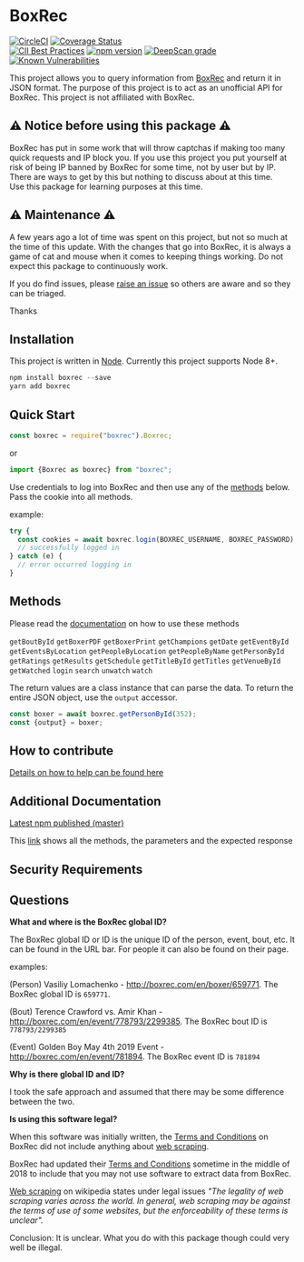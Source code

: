 # BoxRec
[![CircleCI](https://circleci.com/gh/boxing/boxrec.svg?style=svg)](https://circleci.com/gh/boxing/boxrec) 
[![Coverage Status](https://coveralls.io/repos/github/boxing/boxrec/badge.svg?branch=master)](https://coveralls.io/github/boxing/boxrec?branch=master)  
[![CII Best Practices](https://bestpractices.coreinfrastructure.org/projects/1643/badge)](https://bestpractices.coreinfrastructure.org/projects/1643) 
[![npm version](https://badge.fury.io/js/boxrec.svg)](https://badge.fury.io/js/boxrec)
[![DeepScan grade](https://deepscan.io/api/teams/3514/projects/5187/branches/40336/badge/grade.svg)](https://deepscan.io/dashboard#view=project&tid=3514&pid=5187&bid=40336)
[![Known Vulnerabilities](https://snyk.io/test/github/boxing/boxrec/badge.svg?targetFile=package.json)](https://snyk.io/test/github/boxing/boxrec?targetFile=package.json)

This project allows you to query information from [BoxRec](http://boxrec.com) and return it in JSON format.
The purpose of this project is to act as an unofficial API for BoxRec.  This project is not affiliated with BoxRec.

## :warning: Notice before using this package :warning:

BoxRec has put in some work that will throw captchas if making too many quick requests and IP block you. 
If you use this project you put yourself at risk of being IP banned by BoxRec for some time, not by user but by IP.  
There are ways to get by this but nothing to discuss about at this time.  
Use this package for learning purposes at this time.

## :warning: Maintenance :warning:

A few years ago a lot of time was spent on this project, but not so much at the time of this update.  With the changes that go into BoxRec, it is always a game of 
cat and mouse when it comes to keeping things working.  Do not expect this package to continuously work.

If you do find issues, please [raise an issue](https://github.com/boxing/boxrec/issues) so others are aware and so they can be triaged.

Thanks

## Installation

This project is written in [Node](http://nodejs.org).  Currently this project supports Node 8+.

```javascript
npm install boxrec --save
yarn add boxrec
```

## Quick Start
```javascript
const boxrec = require("boxrec").Boxrec;
```
or 
```javascript
import {Boxrec as boxrec} from "boxrec";
```

Use credentials to log into BoxRec and then use any of the [methods](https://github.com/boxing/boxrec#methods-how-to-use) below.
Pass the cookie into all methods.

example:

```javascript
try {
  const cookies = await boxrec.login(BOXREC_USERNAME, BOXREC_PASSWORD);
  // successfully logged in
} catch (e) {
  // error occurred logging in
}
```

## Methods

Please read the [documentation](https://boxrec-npm-docs.s3.us-east-2.amazonaws.com/master/classes/boxrec.html) on how to use these methods

`getBoutById`
`getBoxerPDF`
`getBoxerPrint`
`getChampions`
`getDate`
`getEventById`
`getEventsByLocation`
`getPeopleByLocation`
`getPeopleByName`
`getPersonById`
`getRatings`
`getResults`
`getSchedule`
`getTitleById`
`getTitles`
`getVenueById`
`getWatched`
`login`
`search`
`unwatch`
`watch`

The return values are a class instance that can parse the data.  To return the entire JSON object, use the `output` accessor.

```javascript
const boxer = await boxrec.getPersonById(352);
const {output} = boxer;
````

## How to contribute

[Details on how to help can be found here](https://github.com/boxing/boxrec/blob/master/CONTRIBUTING.md)

## Additional Documentation

[Latest npm published (master)](https://boxrec-npm-docs.s3.us-east-2.amazonaws.com/master/index.html)


This [link](https://boxrec-npm-docs.s3.us-east-2.amazonaws.com/master/classes/boxrec.html) shows all the methods, the parameters and the expected response

## Security Requirements

## Questions

<a name="globalId">**What and where is the BoxRec global ID?**</a>

The BoxRec global ID or ID is the unique ID of the person, event, bout, etc.  It can be found in the URL bar.  For people it can also be found on their page.

examples:
  
(Person) Vasiliy Lomachenko - http://boxrec.com/en/boxer/659771.  The BoxRec global ID is `659771`.

(Bout) Terence Crawford vs. Amir Khan - http://boxrec.com/en/event/778793/2299385.  The BoxRec bout ID is `778793/2299385`

(Event) Golden Boy May 4th 2019 Event - http://boxrec.com/en/event/781894.  The BoxRec event ID is `781894`

<a name="globalIdInconsistencies">**Why is there global ID and ID?**</a>

I took the safe approach and assumed that there may be some difference between the two.

<a name="isUsingThisSoftwareLegal">**Is using this software legal?**</a>

When this software was initially written, the [Terms and Conditions](http://boxrec.com/en/terms_conditions) on BoxRec did not include anything about [web scraping](https://en.wikipedia.org/wiki/Web_scraping).

BoxRec had updated their [Terms and Conditions](http://boxrec.com/en/terms_conditions) sometime in the middle of 2018 to include that you may not use software to extract data from BoxRec.

[Web scraping](https://en.wikipedia.org/wiki/Web_scraping) on wikipedia states under legal issues _"The legality of web scraping varies across the world. In general, web scraping may be against the terms of use of some websites, but the enforceability of these terms is unclear"._

Conclusion: It is unclear.  What you do with this package though could very well be illegal.
